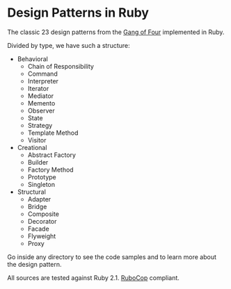 # Design Patterns in Ruby
The classic 23 design patterns from the [Gang of Four](http://en.wikipedia.org/wiki/Design_Patterns) implemented in
Ruby.

Divided by type, we have such a structure:

* Behavioral
  * Chain of Responsibility
  * Command
  * Interpreter
  * Iterator
  * Mediator
  * Memento
  * Observer
  * State
  * Strategy
  * Template Method
  * Visitor
* Creational
  * Abstract Factory
  * Builder
  * Factory Method
  * Prototype
  * Singleton
* Structural
  * Adapter
  * Bridge
  * Composite
  * Decorator
  * Facade
  * Flyweight
  * Proxy

Go inside any directory to see the code samples and to learn more about the design pattern.

All sources are tested against Ruby 2.1. [RuboCop](https://github.com/bbatsov/rubocop) compliant.
